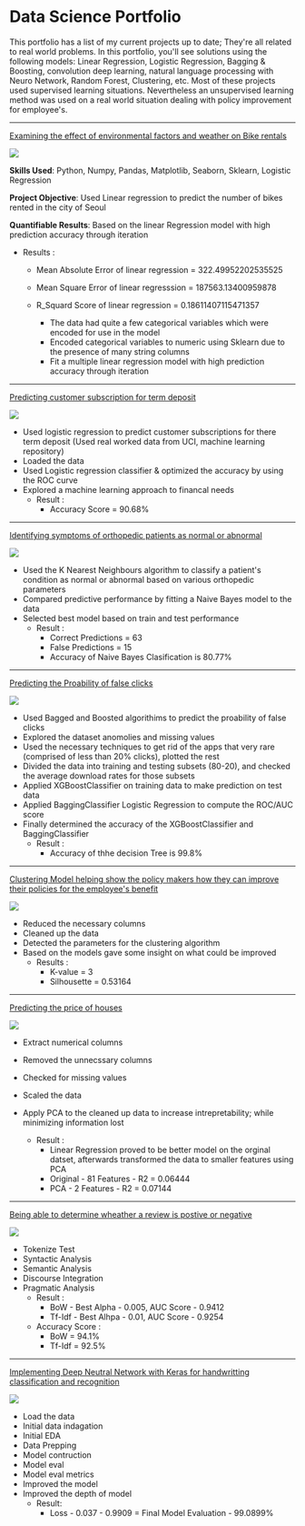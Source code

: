 # Data Science Portfolio

This portfolio has a list of my current projects up to date; They're all related to real world problems. In this portfolio, you'll see solutions using the following models: Linear Regression, Logistic Regression, Bagging & Boosting, convolution  deep learning, natural language processing with Neuro Network, Random Forest, Clustering, etc. Most of these projects used supervised learning situations. Nevertheless an unsupervised learning method was used on a real world situation dealing with policy improvement for employee's.

***

[Examining the effect of environmental factors and weather on Bike rentals](https://github.com/shyheim9294/ShyHeim-Gray.github.io/blob/master/Linear_Regression_Project.ipynb)

<img src="images/seoul-bikes.jpeg?raw=true"/>

<b>Skills Used</b>: Python, Numpy, Pandas, Matplotlib, Seaborn, Sklearn, Logistic Regression

<b>Project Objective</b>: Used Linear regression to predict the number of bikes rented in the city of Seoul

<b>Quantifiable Results</b>: Based on the linear Regression model with high prediction accuracy through iteration 
- Results :
  - Mean Absolute Error of linear regression = 322.49952202535525
  - Mean Square Error of linear regresssion = 187563.13400959878
  - R_Squard Score of linear regression = 0.18611407115471357

    - The data had quite a few categorical variables which were encoded for use in the model
    - Encoded categorical variables to numeric using Sklearn due to the presence of many string columns
    - Fit a multiple linear regression model with high prediction accuracy through iteration


***

[Predicting customer subscription for term deposit](https://github.com/shyheim9294/ShyHeim-Gray.github.io/blob/master/Logistic%20Regression%20Projecttt.ipynb)

<img src="images/bank-logo.jpg?raw=true"/>

- Used logistic regression to predict customer subscriptions for there term deposit (Used real worked data from UCI, machine learning repository)
- Loaded the data
- Used Logistic regression classifier & optimized the accuracy by using the ROC curve
- Explored a machine learning approach to financal needs
    - Result : 
        - Accuracy Score = 90.68%
      
***

[Identifying symptoms of orthopedic patients as normal or abnormal](/https://github.com/shyheim9294/ShyHeim-Gray.github.io/blob/master/Knn_Nb_Project.ipynb)

<img src="images/knee-brace-ortho.png?raw=true"/>

- Used the K Nearest Neighbours algorithm to classify a patient's condition as normal or abnormal based on various orthopedic parameters
- Compared predictive performance by fitting a Naive Bayes model to the data
- Selected best model based on train and test performance
    - Result :
       - Correct Predictions = 63
       - False Predictions = 15
       - Accuracy of Naive Bayes Clasification is 80.77%

***

[Predicting the Proability of false clicks](https://github.com/shyheim9294/ShyHeim-Gray.github.io/blob/master/Bagging_Boosting_Projectt.ipynb)

<img src="images/Click-Mouse.jpg?raw=true"/>

- Used Bagged and Boosted algorithims to predict the proability of false clicks
- Explored the dataset anomolies and missing values
- Used the necessary techniques to get rid of the apps that very rare (comprised of less than 20% clicks), plotted the rest
- Divided the data into training and testing subsets (80-20), and checked the average download rates for those subsets
- Applied XGBoostClassifier on training data to make prediction on test data
- Applied BaggingClassifier Logistic Regression to compute the ROC/AUC score
- Finally determined the accuracy of the XGBoostClassifier and BaggingClassifier
    - Result : 
       - Accuracy of thhe decision Tree is 99.8%

***

[Clustering Model helping show the policy makers how they can improve their policies for the employee's benefit](https://github.com/shyheim9294/ShyHeim-Gray.github.io/blob/master/K_Means_Projectt.ipynb)

<img src="images/Kmeans-logo.jpg?raw=true"/>

- Reduced the necessary columns
- Cleaned up the data
- Detected the parameters for the clustering algorithm
- Based on the models gave some insight on what could be improved  
    - Results :
       - K-value = 3
       - Silhousette = 0.53164

***

[Predicting the price of houses](https://github.com/shyheim9294/ShyHeim-Gray.github.io/blob/master/PCA_Projectt.ipynb)

<img src="images/PCA-logo.jpg?raw=true"/>

- Extract numerical columns
- Removed the unnecssary columns
- Checked for missing values
- Scaled the data
- Apply PCA to the cleaned up data to increase intrepretability; while minimizing information lost
    
    - Result :
        - Linear Regression proved to be better model on the orginal datset, afterwards transformed the data to smaller features using PCA
        - Original - 81 Features - R2 = 0.06444
        - PCA - 2 Features - R2 = 0.07144
      

***

[Being able to determine wheather a review is postive or negative](https://github.com/shyheim9294/ShyHeim-Gray.github.io/blob/master/NLP%20Projecttt.ipynb)

<img src="images/NLP_Logo.jpg?raw=true"/>

- Tokenize Test
- Syntactic Analysis
- Semantic Analysis
- Discourse Integration
- Pragmatic Analysis
     - Result : 
        - BoW - Best Alpha - 0.005, AUC Score - 0.9412
        - Tf-Idf - Best Alhpa - 0.01, AUC Score - 0.9254
     - Accuracy Score :
        - BoW = 94.1%
        - Tf-Idf = 92.5%

***

[Implementing Deep Neutral Network with Keras for handwritting classification and recognition](https://github.com/shyheim9294/ShyHeim-Gray.github.io/blob/master/DNN%20Handwriting%20Recognition.ipynb)

<img src="images/Dnn_logo.jpeg?raw=true"/>

- Load the data
- Initial data indagation
- Initial EDA
- Data Prepping
- Model contruction
- Model eval
- Model eval metrics
- Improved the model
- Improved the depth of model
  - Result: 
    - Loss - 0.037 - 0.9909 = Final Model Evaluation - 99.0899%
        
